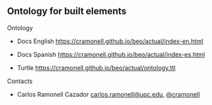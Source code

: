 ## Ontology for built elements

Ontology

* Docs English      https://cramonell.github.io/beo/actual/index-en.html
* Docs Spanish      https://cramonell.github.io/beo/actual/index-es.html

* Turtle   https://cramonell.github.io/beo/actual/ontology.ttl


Contacts

* Carlos Ramonell Cazador <carlos.ramonell@upc.edu>, [@cramonell](https://github.com/cramonell)
